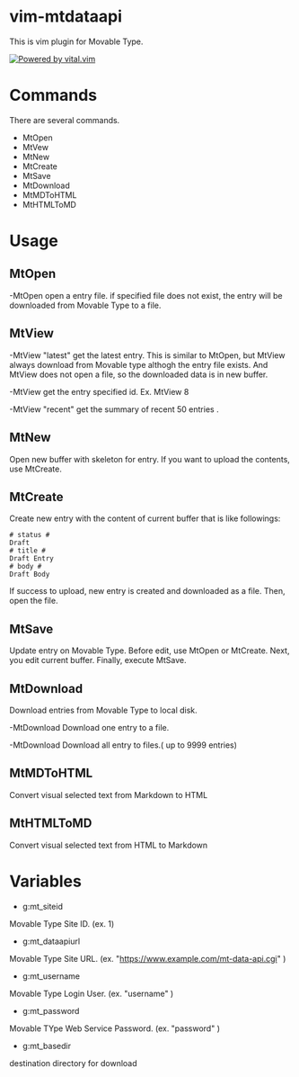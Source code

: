 # vim-mtdataapi

This is vim plugin for Movable Type.

[![Powered by vital.vim](https://img.shields.io/badge/powered%20by-vital.vim-80273f.svg)](https://github.com/vim-jp/vital.vim)

# Commands
There are several commands.

- MtOpen
- MtVew
- MtNew
- MtCreate
- MtSave
- MtDownload
- MtMDToHTML
- MtHTMLToMD

# Usage
## MtOpen
-MtOpen <entry id>
open a entry file.
if specified file does not exist, the entry will be downloaded from Movable Type to a file.

## MtView
-MtView "latest"
get the latest entry.
This is similar to MtOpen, but MtView always download from Movable type althogh the entry file exists.
And MtView does not open a file, so the downloaded data is in new buffer.

-MtView <entry id>
get the entry specified id.
Ex. MtView 8

-MtView "recent"
get the summary of recent 50 entries .

## MtNew
Open new buffer with skeleton for entry.
If you want to upload the contents, use MtCreate.

## MtCreate
Create new entry with the content of current buffer that is like followings:

    # status #
    Draft
    # title #
    Draft Entry
    # body #
    Draft Body

If success to upload, new entry is created and downloaded as a file.
Then, open the file.

## MtSave
Update entry on Movable Type.
Before edit, use MtOpen <entry id> or MtCreate.
Next, you edit current buffer.
Finally, execute MtSave.

## MtDownload
Download entries from Movable Type to local disk.

-MtDownload <entry id>
Download one entry to a file.

-MtDownload
Download all entry to files.( up to 9999 entries)

## MtMDToHTML
Convert visual selected text from Markdown to HTML

## MtHTMLToMD
Convert visual selected text from HTML to Markdown

# Variables

- g:mt_siteid

Movable Type Site ID. (ex. 1)

- g:mt_dataapiurl

Movable Type Site URL. (ex. "https://www.example.com/mt-data-api.cgi" )

- g:mt_username

Movable Type Login User. (ex. "username" )

- g:mt_password

Movable TYpe Web Service Password. (ex. "password" )

- g:mt_basedir

destination directory for download
